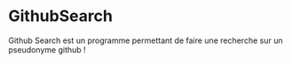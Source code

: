 # GithubSearch

Github Search est un programme permettant de faire une recherche sur un pseudonyme github !
